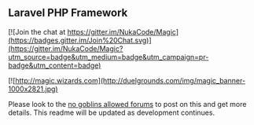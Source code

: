 ## Laravel PHP Framework

[![Join the chat at https://gitter.im/NukaCode/Magic](https://badges.gitter.im/Join%20Chat.svg)](https://gitter.im/NukaCode/Magic?utm_source=badge&utm_medium=badge&utm_campaign=pr-badge&utm_content=badge)

[![http://magic.wizards.com](http://duelgrounds.com/img/magic_banner-1000x2821.jpg)

Please look to the [no goblins allowed forums](http://forum.nogoblinsallowed.com/viewtopic.php?f=38&t=9603) to post on this and get more details.  This readme will be updated as development continues.